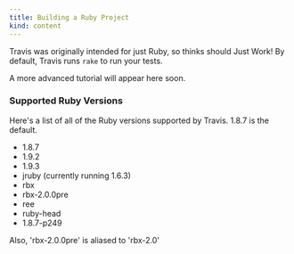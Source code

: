 ```yaml
---
title: Building a Ruby Project
kind: content
---
```


Travis was originally intended for just Ruby, so thinks should Just
Work! By default, Travis runs `rake` to run your tests.

A more advanced tutorial will appear here soon.

### Supported Ruby Versions

Here's a list of all of the Ruby versions supported by Travis. 1.8.7 is
the default.

- 1.8.7
- 1.9.2
- 1.9.3
- jruby (currently running 1.6.3)
- rbx
- rbx-2.0.0pre
- ree
- ruby-head
- 1.8.7-p249

Also, 'rbx-2.0.0pre' is aliased to 'rbx-2.0'

